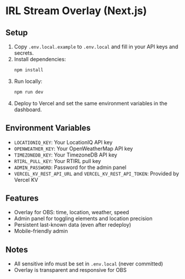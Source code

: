 # IRL Stream Overlay (Next.js)

## Setup

1. Copy `.env.local.example` to `.env.local` and fill in your API keys and secrets.
2. Install dependencies:
   ```bash
   npm install
   ```
3. Run locally:
   ```bash
   npm run dev
   ```
4. Deploy to Vercel and set the same environment variables in the dashboard.

## Environment Variables
- `LOCATIONIQ_KEY`: Your LocationIQ API key
- `OPENWEATHER_KEY`: Your OpenWeatherMap API key
- `TIMEZONEDB_KEY`: Your TimezoneDB API key
- `RTIRL_PULL_KEY`: Your RTIRL pull key
- `ADMIN_PASSWORD`: Password for the admin panel
- `VERCEL_KV_REST_API_URL` and `VERCEL_KV_REST_API_TOKEN`: Provided by Vercel KV

## Features
- Overlay for OBS: time, location, weather, speed
- Admin panel for toggling elements and location precision
- Persistent last-known data (even after redeploy)
- Mobile-friendly admin

## Notes
- All sensitive info must be set in `.env.local` (never committed)
- Overlay is transparent and responsive for OBS

